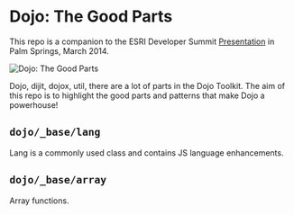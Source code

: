 Dojo: The Good Parts
====================
This repo is a companion to the ESRI Developer Summit [Presentation](http://webapps-cdn.esri.com/tools/MobileWebAgenda/cons/index.html?conferenceID=62#@oid=4717) in Palm Springs, March 2014.

![Dojo: The Good Parts](https://raw.github.com/DavidSpriggs/Dojo--The-Good-Parts/master/Dojo-the-good-parts.jpg "Dojo: The Good Parts")

Dojo, dijit, dojox, util, there are a lot of parts in the Dojo Toolkit. The aim of this repo is to highlight the good parts and patterns that make Dojo a powerhouse!

`dojo/_base/lang`
-----------------
Lang is a commonly used class and contains JS language enhancements.

`dojo/_base/array`
-----------------
Array functions.
